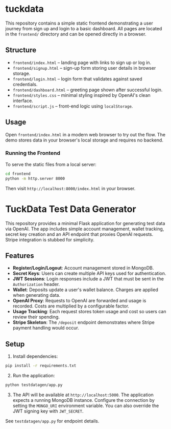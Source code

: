 # tuckdata

This repository contains a simple static frontend demonstrating a user journey
from sign up and login to a basic dashboard. All pages are located in the
`frontend/` directory and can be opened directly in a browser.

## Structure

- `frontend/index.html` – landing page with links to sign up or log in.
- `frontend/signup.html` – sign-up form storing user details in browser storage.
- `frontend/login.html` – login form that validates against saved credentials.
- `frontend/dashboard.html` – greeting page shown after successful login.
- `frontend/styles.css` – minimal styling inspired by OpenAI's clean interface.
- `frontend/script.js` – front-end logic using `localStorage`.

## Usage

Open `frontend/index.html` in a modern web browser to try out the flow. The demo
stores data in your browser's local storage and requires no backend.

### Running the Frontend

To serve the static files from a local server:

```bash
cd frontend
python -m http.server 8000
```

Then visit `http://localhost:8000/index.html` in your browser.

# TuckData Test Data Generator

This repository provides a minimal Flask application for generating test data via OpenAI. The app includes simple account management, wallet tracking, secret key creation and an API endpoint that proxies OpenAI requests. Stripe integration is stubbed for simplicity.

## Features

- **Register/Login/Logout**: Account management stored in MongoDB.
- **Secret Keys**: Users can create multiple API keys used for authentication.
- **JWT Sessions**: Login responses include a JWT that must be sent in the `Authorization` header.
- **Wallet**: Deposits update a user's wallet balance. Charges are applied when generating data.
- **OpenAI Proxy**: Requests to OpenAI are forwarded and usage is recorded. Costs are multiplied by a configurable factor.
- **Usage Tracking**: Each request stores token usage and cost so users can review their spending.
- **Stripe Skeleton**: The `/deposit` endpoint demonstrates where Stripe payment handling would occur.

## Setup

1. Install dependencies:

```bash
pip install -r requirements.txt
```

2. Run the application:

```bash
python testdatagen/app.py
```

3. The API will be available at `http://localhost:5000`.
   The application expects a running MongoDB instance. Configure the connection
   by setting the `MONGO_URI` environment variable. You can also override the
   JWT signing key with `JWT_SECRET`.

See `testdatagen/app.py` for endpoint details.
